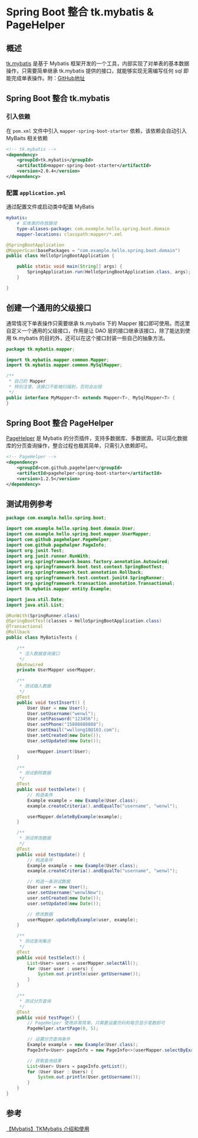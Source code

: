 # Spring Boot 整合 tk.mybatis & PageHelper



## 概述

[tk.mybatis](http://www.mybatis.tk/) 是基于 Mybatis 框架开发的一个工具，内部实现了对单表的基本数据操作，只需要简单继承 tk.mybatis 提供的接口，就能够实现无需编写任何 sql 即能完成单表操作。附：[GitHub地址](https://github.com/godlike110/tk-mybatis)



## Spring Boot 整合 tk.mybatis

### 引入依赖

在 `pom.xml` 文件中引入 `mapper-spring-boot-starter` 依赖，该依赖会自动引入 MyBaits 相关依赖

```xml
<!-- tk.mybatis -->
<dependency>
    <groupId>tk.mybatis</groupId>
    <artifactId>mapper-spring-boot-starter</artifactId>
    <version>2.0.4</version>
</dependency>
```

### 配置 `application.yml`

通过配置文件或启动类中配置 MyBatis

```yaml
mybatis:
    # 实体类的存放路径
    type-aliases-package: com.example.hello.spring.boot.domain
    mapper-locations: classpath:mapper/*.xml
```

``` java
@SpringBootApplication
@MapperScan(basePackages = "com.example.hello.spring.boot.domain")
public class HelloSpringBootApplication {

    public static void main(String[] args) {
        SpringApplication.run(HelloSpringBootApplication.class, args);
    }

}
```



## 创建一个通用的父级接口

通常情况下单表操作只需要继承 tk.mybatis 下的 Mapper 接口即可使用。而这里自定义一个通用的父级接口，作用是让 DAO 层的接口继承该接口，除了能达到使用 tk.mybatis 的目的外，还可以在这个接口封装一些自己的抽象方法。

```java
package tk.mybatis.mapper;

import tk.mybatis.mapper.common.Mapper;
import tk.mybatis.mapper.common.MySqlMapper;

/**
 * 自己的 Mapper
 * 特别注意，该接口不能被扫描到，否则会出错
 */
public interface MyMapper<T> extends Mapper<T>, MySqlMapper<T> {
}

```

## Spring Boot 整合 PageHelper

[PageHelper](https://pagehelper.github.io/) 是 Mybatis 的分页插件，支持多数据库、多数据源。可以简化数据库的分页查询操作，整合过程也极其简单，只需引入依赖即可。	

``` xml
<!-- PageHelper -->
<dependency>
    <groupId>com.github.pagehelper</groupId>
    <artifactId>pagehelper-spring-boot-starter</artifactId>
    <version>1.2.5</version>
</dependency>
```

## 测试用例参考

``` java
package com.example.hello.spring.boot;

import com.example.hello.spring.boot.domain.User;
import com.example.hello.spring.boot.mapper.UserMapper;
import com.github.pagehelper.PageHelper;
import com.github.pagehelper.PageInfo;
import org.junit.Test;
import org.junit.runner.RunWith;
import org.springframework.beans.factory.annotation.Autowired;
import org.springframework.boot.test.context.SpringBootTest;
import org.springframework.test.annotation.Rollback;
import org.springframework.test.context.junit4.SpringRunner;
import org.springframework.transaction.annotation.Transactional;
import tk.mybatis.mapper.entity.Example;

import java.util.Date;
import java.util.List;

@RunWith(SpringRunner.class)
@SpringBootTest(classes = HelloSpringBootApplication.class)
@Transactional
@Rollback
public class MyBatisTests {

    /**
     * 注入数据查询接口
     */
    @Autowired
    private UserMapper userMapper;

    /**
     * 测试插入数据
     */
    @Test
    public void testInsert() {
        User User = new User();
        User.setUsername("wenwl");
        User.setPassword("123456");
        User.setPhone("15888888888");
        User.setEmail("wwllong18@163.com");
        User.setCreated(new Date());
        User.setUpdated(new Date());

        userMapper.insert(User);
    }

    /**
     * 测试删除数据
     */
    @Test
    public void testDelete() {
        // 构造条件
        Example example = new Example(User.class);
        example.createCriteria().andEqualTo("username", "wenwl");

        userMapper.deleteByExample(example);
    }

    /**
     * 测试修改数据
     */
    @Test
    public void testUpdate() {
        // 构造条件
        Example example = new Example(User.class);
        example.createCriteria().andEqualTo("username", "wenwl");

        // 构造一条测试数据
        User user = new User();
        user.setUsername("wenwlNew");
        user.setCreated(new Date());
        user.setUpdated(new Date());

        // 修改数据
        userMapper.updateByExample(user, example);
    }

    /**
     * 测试查询集合
     */
    @Test
    public void testSelect() {
        List<User> users = userMapper.selectAll();
        for (User user : users) {
            System.out.println(user.getUsername());
        }
    }

    /**
     * 测试分页查询
     */
    @Test
    public void testPage() {
        // PageHelper 使用非常简单，只需要设置页码和每页显示笔数即可
        PageHelper.startPage(0, 5);

        // 设置分页查询条件
        Example example = new Example(User.class);
        PageInfo<User> pageInfo = new PageInfo<>(userMapper.selectByExample(example));

        // 获取查询结果
        List<User> Users = pageInfo.getList();
        for (User User : Users) {
            System.out.println(User.getUsername());
        }
    }
}
```



## 参考

[【Mybatis】TKMybatis 介绍和使用](https://blog.csdn.net/qq_34416331/article/details/106322596)

